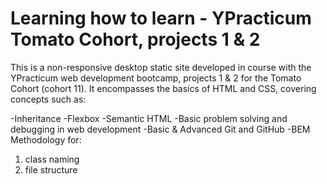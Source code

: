 # Learning how to learn - YPracticum Tomato Cohort, projects 1 & 2

This is a non-responsive desktop static site developed in course with the YPracticum web development bootcamp, projects 1 & 2 for the Tomato Cohort (cohort 11). It encompasses the basics of HTML and CSS, covering concepts such as:

-Inheritance
-Flexbox
-Semantic HTML
-Basic problem solving and debugging in web development
-Basic & Advanced Git and GitHub
-BEM Methodology for:
  1. class naming
  2. file structure
